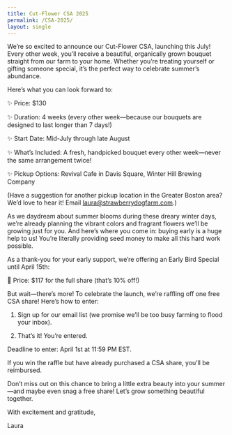 ```yaml
---
title: Cut-Flower CSA 2025
permalink: /CSA-2025/
layout: single
---
```



We’re so excited to announce our Cut-Flower CSA, launching this July! Every other week, you’ll receive a beautiful, organically grown bouquet straight from our farm to your home. Whether you’re treating yourself or gifting someone special, it’s the perfect way to celebrate summer’s abundance.

Here’s what you can look forward to:

✨ Price: $130

✨ Duration: 4 weeks (every other week—because our bouquets are designed to last longer than 7 days!)

✨ Start Date: Mid-July through late August

✨ What’s Included: A fresh, handpicked bouquet every other week—never the same arrangement twice!

✨ Pickup Options: Revival Cafe in Davis Square, Winter Hill Brewing Company

(Have a suggestion for another pickup location in the Greater Boston area? We’d love to hear it! Email [laura@strawberrydogfarm.com](mailto:laura@strawberrydogfarm.com).)

As we daydream about summer blooms during these dreary winter days, we’re already planning the vibrant colors and fragrant flowers we’ll be growing just for you. And here’s where you come in: buying early is a huge help to us! You’re literally providing seed money to make all this hard work possible.

As a thank-you for your early support, we’re offering an Early Bird Special until April 15th:

🌻 Price: $117 for the full share (that’s 10% off!)

But wait—there’s more! To celebrate the launch, we’re raffling off one free CSA share! Here’s how to enter:

1. Sign up for our email list (we promise we’ll be too busy farming to flood your inbox).

2. That’s it! You’re entered.


Deadline to enter: April 1st at 11:59 PM EST.

If you win the raffle but have already purchased a CSA share, you’ll be reimbursed.

Don’t miss out on this chance to bring a little extra beauty into your summer—and maybe even snag a free share! Let’s grow something beautiful together.

With excitement and gratitude,

Laura

